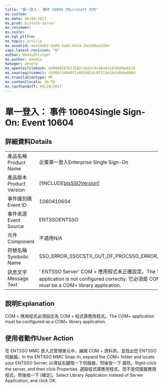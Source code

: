```yaml
---
title: "單一登入： 事件 10604 |Microsoft 文件"
ms.custom: 
ms.date: 06/08/2017
ms.prod: biztalk-server
ms.reviewer: 
ms.suite: 
ms.tgt_pltfrm: 
ms.topic: article
ms.assetid: eea14ab1-5a89-4a62-b414-1bcb36ea339e
caps.latest.revision: "6"
author: MandiOhlinger
ms.author: mandia
manager: anneta
ms.openlocfilehash: 0d9d6858fb13542ca642c9c48a8a187b66ba6526
ms.sourcegitcommit: cb908c540d8f1a692d01dc8f313e16cb4b4e696d
ms.translationtype: MT
ms.contentlocale: zh-TW
ms.lasthandoff: 09/20/2017
---
```

# <a name="single-sign-on-event-10604"></a><span data-ttu-id="ef83e-102">單一登入： 事件 10604</span><span class="sxs-lookup"><span data-stu-id="ef83e-102">Single Sign-On: Event 10604</span></span>
## <a name="details"></a><span data-ttu-id="ef83e-103">詳細資料</span><span class="sxs-lookup"><span data-stu-id="ef83e-103">Details</span></span>  
  
|||  
|-|-|  
|<span data-ttu-id="ef83e-104">產品名稱</span><span class="sxs-lookup"><span data-stu-id="ef83e-104">Product Name</span></span>|<span data-ttu-id="ef83e-105">企業單一登入</span><span class="sxs-lookup"><span data-stu-id="ef83e-105">Enterprise Single Sign-On</span></span>|  
|<span data-ttu-id="ef83e-106">產品版本</span><span class="sxs-lookup"><span data-stu-id="ef83e-106">Product Version</span></span>|[!INCLUDE[btsSSOVersion](../includes/btsssoversion-md.md)]|  
|<span data-ttu-id="ef83e-107">事件識別碼</span><span class="sxs-lookup"><span data-stu-id="ef83e-107">Event ID</span></span>|<span data-ttu-id="ef83e-108">10604</span><span class="sxs-lookup"><span data-stu-id="ef83e-108">10604</span></span>|  
|<span data-ttu-id="ef83e-109">事件來源</span><span class="sxs-lookup"><span data-stu-id="ef83e-109">Event Source</span></span>|<span data-ttu-id="ef83e-110">ENTSSO</span><span class="sxs-lookup"><span data-stu-id="ef83e-110">ENTSSO</span></span>|  
|<span data-ttu-id="ef83e-111">元件</span><span class="sxs-lookup"><span data-stu-id="ef83e-111">Component</span></span>|<span data-ttu-id="ef83e-112">不適用</span><span class="sxs-lookup"><span data-stu-id="ef83e-112">N/A</span></span>|  
|<span data-ttu-id="ef83e-113">符號名稱</span><span class="sxs-lookup"><span data-stu-id="ef83e-113">Symbolic Name</span></span>|<span data-ttu-id="ef83e-114">SSO_ERROR_SSOCSTX_OUT_OF_PROC</span><span class="sxs-lookup"><span data-stu-id="ef83e-114">SSO_ERROR_SSOCSTX_OUT_OF_PROC</span></span>|  
|<span data-ttu-id="ef83e-115">訊息文字</span><span class="sxs-lookup"><span data-stu-id="ef83e-115">Message Text</span></span>|<span data-ttu-id="ef83e-116">' ENTSSO Server' COM + 應用程式未正確設定。</span><span class="sxs-lookup"><span data-stu-id="ef83e-116">The 'ENTSSO Server' COM+ application is not configured correctly.</span></span> <span data-ttu-id="ef83e-117">它必須是 COM + 程式庫應用程式。</span><span class="sxs-lookup"><span data-stu-id="ef83e-117">It must be a COM+ library application.</span></span>|  
  
## <a name="explanation"></a><span data-ttu-id="ef83e-118">說明</span><span class="sxs-lookup"><span data-stu-id="ef83e-118">Explanation</span></span>  
 <span data-ttu-id="ef83e-119">COM + 應用程式必須設定為 COM + 程式庫應用程式。</span><span class="sxs-lookup"><span data-stu-id="ef83e-119">The COM+ application must be configured as a COM+ library application.</span></span>  
  
## <a name="user-action"></a><span data-ttu-id="ef83e-120">使用者動作</span><span class="sxs-lookup"><span data-stu-id="ef83e-120">User Action</span></span>  
 <span data-ttu-id="ef83e-121">在 ENTSSO MMC 嵌入式管理單元中，展開 COM + 資料夾，並找出您 ENTSSO 伺服器。</span><span class="sxs-lookup"><span data-stu-id="ef83e-121">In the ENTSSO MMC Snap-In, expand the COM+ folder and locate your ENTSSO Server.</span></span> <span data-ttu-id="ef83e-122">以滑鼠右鍵按一下伺服器，然後按一下 屬性。</span><span class="sxs-lookup"><span data-stu-id="ef83e-122">Right-click the server, and then click Properties.</span></span> <span data-ttu-id="ef83e-123">選取程式庫應用程式，而不是伺服器應用程式，然後按一下 [確定]。</span><span class="sxs-lookup"><span data-stu-id="ef83e-123">Select Library Application instead of Server Application, and click OK.</span></span>
